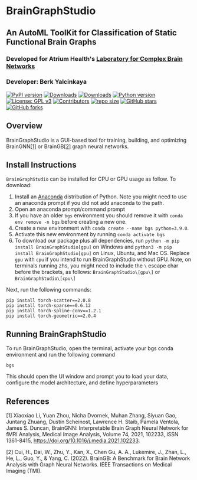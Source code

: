 # BrainGraphStudio
## An AutoML ToolKit for Classification of Static Functional Brain Graphs
### Developed for Atrium Health's [Laboratory for Complex Brain Networks](https://www.google.com/url?sa=t&source=web&rct=j&opi=89978449&url=https://lcbn.wakehealth.edu/&ved=2ahUKEwiK8uybx4uGAxXoIDQIHa_LCJYQFnoECBUQAQ&usg=AOvVaw3vyg7-YjvvOsc1d6_8KYaD)
### Developer: Berk Yalcinkaya

[![PyPI version](https://badge.fury.io/py/BrainGraphStudio.svg)](https://badge.fury.io/py/BrainGraphStudio)
[![Downloads](https://pepy.tech/badge/BrainGraphStudio)](https://pepy.tech/project/BrainGraphStudio)
[![Downloads](https://pepy.tech/badge/BrainGraphStudio/month)](https://pepy.tech/project/BrainGraphStudio)
[![Python version](https://img.shields.io/pypi/pyversions/BrainGraphStudio)](https://pypistats.org/packages/BrainGraphStudio)
[![License: GPL v3](https://img.shields.io/github/license/berkyalcinkaya/BrainGraphStudio)](https://github.com/berkyalcinkaya/BrainGraphStudio/blob/main/LICENSE)
[![Contributors](https://img.shields.io/github/contributors-anon/berkyalcinkaya/BrainGraphStudio)](https://github.com/berkyalcinkaya/BrainGraphStudio/graphs/contributors)
[![repo size](https://img.shields.io/github/repo-size/berkyalcinkaya/BrainGraphStudio)](https://github.com/berkyalcinkaya/BrainGraphStudio/)
[![GitHub stars](https://img.shields.io/github/stars/berkyalcinkaya/BrainGraphStudio?style=social)](https://github.com/berkyalcinkaya/BrainGraphStudio/)
[![GitHub forks](https://img.shields.io/github/forks/berkyalcinkaya/BrainGraphStudio?style=social)](https://github.com/berkyalcinkaya/BrainGraphStudio/)

## Overview
BrainGraphStudio is a GUI-based tool for training, building, and optimizing BrainGNN[[1]](#1) or BrainGB[[2]](#2) graph neural networks.

## Install Instructions
`BrainGraphStudio` can be installed for CPU or GPU usage as follow. To download:

1. Install an [Anaconda](https://www.anaconda.com/products/distribution) distribution of Python. Note you might need to use an anaconda prompt if you did not add anaconda to the path.
2. Open an anaconda prompt/command prompt
3. If you have an older `bgs` environment you should remove it with `conda env remove -n bgs` before creating a new one. 
4. Create a new environment with `conda create --name bgs python=3.9.0`. 
5. Activate this new environment by running `conda activate bgs`
6. To download our package plus all dependencies, run `python -m pip install BrainGraphStudio[gpu]` on Windows and `python3 -m pip install BrainGraphStudio[gpu]` on Linux, Ubuntu, and Mac OS. Replace `gpu` with `cpu` if you intend to run BrainGraphStudio without GPU. Note, on terminals running zhs, you might need to include the `\` escape char before the brackets, as follows: `BrainGraphStudio\[gpu\]` or `BrainGraphStudio\[cpu\]`

Next, run the following commands:
```pip install torch-cluster==1.5.9
pip install torch-scatter==2.0.8
pip install torch-sparse==0.6.12
pip install torch-spline-conv==1.2.1
pip install torch-geometric==2.0.4
```

## Running BrainGraphStudio
To run BrainGraphStudio, open the terminal, activate your bgs conda environment and run the following command
```
bgs
````

This should open the UI window and prompt you to load your data, configure the model architecture, and define hyperparameters


## References
<a id="1">[1]</a> 
Xiaoxiao Li, Yuan Zhou, Nicha Dvornek, Muhan Zhang, Siyuan Gao, Juntang Zhuang, Dustin Scheinost, Lawrence H. Staib, Pamela Ventola, James S. Duncan,
BrainGNN: Interpretable Brain Graph Neural Network for fMRI Analysis,
Medical Image Analysis,
Volume 74,
2021,
102233,
ISSN 1361-8415,
https://doi.org/10.1016/j.media.2021.102233.

<a id="2">[2]</a> 
Cui, H., Dai, W., Zhu, Y., Kan, X., Chen Gu, A. A., Lukemire, J., Zhan, L., He, L., Guo, Y., & Yang, C. (2022). BrainGB: A Benchmark for Brain Network Analysis with Graph Neural Networks. IEEE Transactions on Medical Imaging (TMI).
